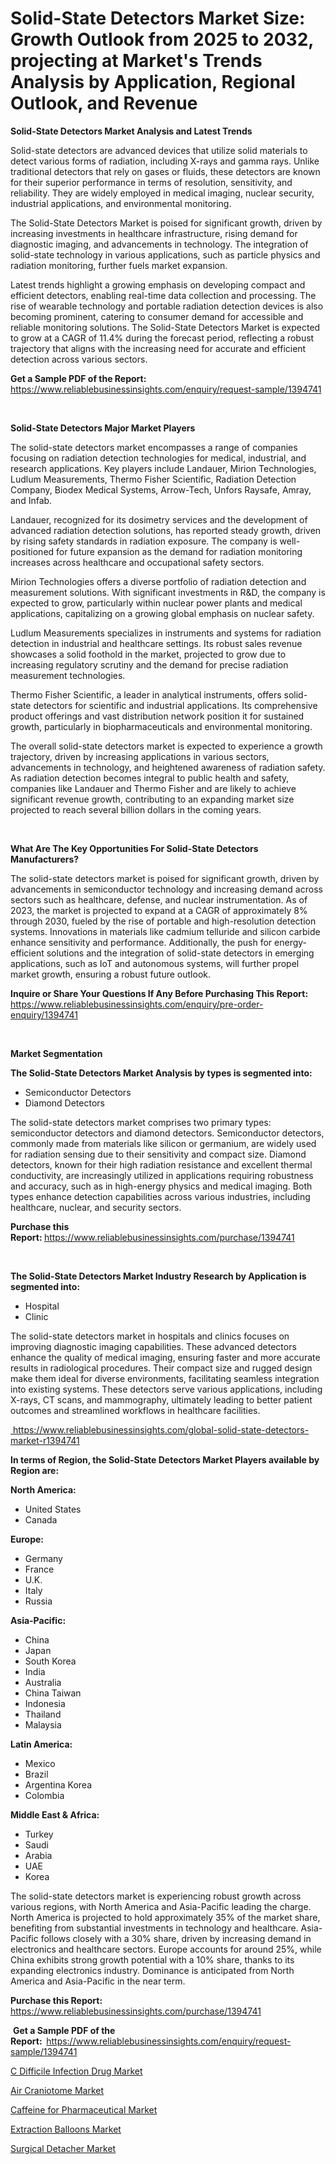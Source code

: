 <p><h1>Solid-State Detectors Market Size: Growth Outlook from 2025 to 2032, projecting at Market's Trends Analysis by Application, Regional Outlook, and Revenue</h1></p><p><strong>Solid-State Detectors Market Analysis and Latest Trends</strong></p>
<p><p>Solid-state detectors are advanced devices that utilize solid materials to detect various forms of radiation, including X-rays and gamma rays. Unlike traditional detectors that rely on gases or fluids, these detectors are known for their superior performance in terms of resolution, sensitivity, and reliability. They are widely employed in medical imaging, nuclear security, industrial applications, and environmental monitoring.</p><p>The Solid-State Detectors Market is poised for significant growth, driven by increasing investments in healthcare infrastructure, rising demand for diagnostic imaging, and advancements in technology. The integration of solid-state technology in various applications, such as particle physics and radiation monitoring, further fuels market expansion. </p><p>Latest trends highlight a growing emphasis on developing compact and efficient detectors, enabling real-time data collection and processing. The rise of wearable technology and portable radiation detection devices is also becoming prominent, catering to consumer demand for accessible and reliable monitoring solutions. The Solid-State Detectors Market is expected to grow at a CAGR of 11.4% during the forecast period, reflecting a robust trajectory that aligns with the increasing need for accurate and efficient detection across various sectors.</p></p>
<p><strong>Get a Sample PDF of the Report:&nbsp;</strong> <a href="https://www.reliablebusinessinsights.com/enquiry/request-sample/1394741?utm_campaign=1847&utm_medium=2&utm_source=Github&utm_content=ia&utm_term=22032025&utm_id=solid-state-detectors">https://www.reliablebusinessinsights.com/enquiry/request-sample/1394741</a></p>
<p>&nbsp;</p>
<p><strong>Solid-State Detectors Major Market Players</strong></p>
<p><p>The solid-state detectors market encompasses a range of companies focusing on radiation detection technologies for medical, industrial, and research applications. Key players include Landauer, Mirion Technologies, Ludlum Measurements, Thermo Fisher Scientific, Radiation Detection Company, Biodex Medical Systems, Arrow-Tech, Unfors Raysafe, Amray, and Infab. </p><p>Landauer, recognized for its dosimetry services and the development of advanced radiation detection solutions, has reported steady growth, driven by rising safety standards in radiation exposure. The company is well-positioned for future expansion as the demand for radiation monitoring increases across healthcare and occupational safety sectors.</p><p>Mirion Technologies offers a diverse portfolio of radiation detection and measurement solutions. With significant investments in R&D, the company is expected to grow, particularly within nuclear power plants and medical applications, capitalizing on a growing global emphasis on nuclear safety.</p><p>Ludlum Measurements specializes in instruments and systems for radiation detection in industrial and healthcare settings. Its robust sales revenue showcases a solid foothold in the market, projected to grow due to increasing regulatory scrutiny and the demand for precise radiation measurement technologies.</p><p>Thermo Fisher Scientific, a leader in analytical instruments, offers solid-state detectors for scientific and industrial applications. Its comprehensive product offerings and vast distribution network position it for sustained growth, particularly in biopharmaceuticals and environmental monitoring.</p><p>The overall solid-state detectors market is expected to experience a growth trajectory, driven by increasing applications in various sectors, advancements in technology, and heightened awareness of radiation safety. As radiation detection becomes integral to public health and safety, companies like Landauer and Thermo Fisher and are likely to achieve significant revenue growth, contributing to an expanding market size projected to reach several billion dollars in the coming years.</p></p>
<p>&nbsp;</p>
<p><strong>What Are The Key Opportunities For Solid-State Detectors Manufacturers?</strong></p>
<p><p>The solid-state detectors market is poised for significant growth, driven by advancements in semiconductor technology and increasing demand across sectors such as healthcare, defense, and nuclear instrumentation. As of 2023, the market is projected to expand at a CAGR of approximately 8% through 2030, fueled by the rise of portable and high-resolution detection systems. Innovations in materials like cadmium telluride and silicon carbide enhance sensitivity and performance. Additionally, the push for energy-efficient solutions and the integration of solid-state detectors in emerging applications, such as IoT and autonomous systems, will further propel market growth, ensuring a robust future outlook.</p></p>
<p><strong>Inquire or Share Your Questions If Any Before Purchasing This Report:</strong> <a href="https://www.reliablebusinessinsights.com/enquiry/pre-order-enquiry/1394741?utm_campaign=1847&utm_medium=2&utm_source=Github&utm_content=ia&utm_term=22032025&utm_id=solid-state-detectors">https://www.reliablebusinessinsights.com/enquiry/pre-order-enquiry/1394741</a></p>
<p>&nbsp;</p>
<p><strong>Market Segmentation</strong></p>
<p><strong>The Solid-State Detectors Market Analysis by types is segmented into:</strong></p>
<p><ul><li>Semiconductor Detectors</li><li>Diamond Detectors</li></ul></p>
<p><p>The solid-state detectors market comprises two primary types: semiconductor detectors and diamond detectors. Semiconductor detectors, commonly made from materials like silicon or germanium, are widely used for radiation sensing due to their sensitivity and compact size. Diamond detectors, known for their high radiation resistance and excellent thermal conductivity, are increasingly utilized in applications requiring robustness and accuracy, such as in high-energy physics and medical imaging. Both types enhance detection capabilities across various industries, including healthcare, nuclear, and security sectors.</p></p>
<p><strong>Purchase this Report:&nbsp;</strong><a href="https://www.reliablebusinessinsights.com/purchase/1394741?utm_campaign=1847&utm_medium=2&utm_source=Github&utm_content=ia&utm_term=22032025&utm_id=solid-state-detectors">https://www.reliablebusinessinsights.com/purchase/1394741</a></p>
<p>&nbsp;</p>
<p><strong>The Solid-State Detectors Market Industry Research by Application is segmented into:</strong></p>
<p><ul><li>Hospital</li><li>Clinic</li></ul></p>
<p><p>The solid-state detectors market in hospitals and clinics focuses on improving diagnostic imaging capabilities. These advanced detectors enhance the quality of medical imaging, ensuring faster and more accurate results in radiological procedures. Their compact size and rugged design make them ideal for diverse environments, facilitating seamless integration into existing systems. These detectors serve various applications, including X-rays, CT scans, and mammography, ultimately leading to better patient outcomes and streamlined workflows in healthcare facilities.</p></p>
<p><a href="https://www.reliablebusinessinsights.com/global-solid-state-detectors-market-r1394741?utm_campaign=1847&utm_medium=2&utm_source=Github&utm_content=ia&utm_term=22032025&utm_id=solid-state-detectors">&nbsp;https://www.reliablebusinessinsights.com/global-solid-state-detectors-market-r1394741</a></p>
<p><strong>In terms of Region, the Solid-State Detectors Market Players available by Region are:</strong></p>
<p>
    <p> <strong> North America: </strong>
        <ul>
            <li>United States</li>
            <li>Canada</li>
        </ul>
        </p> 
    <p> <strong> Europe: </strong>
        <ul>
            <li>Germany</li>
            <li>France</li>
            <li>U.K.</li>
            <li>Italy</li>
            <li>Russia</li>
        </ul>
        </p> 
    <p> <strong> Asia-Pacific: </strong>
        <ul>
            <li>China</li>
            <li>Japan</li>
            <li>South Korea</li>
            <li>India</li>
            <li>Australia</li>
            <li>China Taiwan</li>
            <li>Indonesia</li>
            <li>Thailand</li>
            <li>Malaysia</li>
        </ul>
        </p> 
    <p> <strong> Latin America: </strong>
        <ul>
            <li>Mexico</li>
            <li>Brazil</li>
            <li>Argentina Korea</li>
            <li>Colombia</li>
        </ul>
        </p> 
    <p> <strong> Middle East & Africa: </strong>
        <ul>
            <li>Turkey</li>
            <li>Saudi</li>
            <li>Arabia</li>
            <li>UAE</li>
            <li>Korea</li>
        </ul>
    </p>
    </p>
<p><p>The solid-state detectors market is experiencing robust growth across various regions, with North America and Asia-Pacific leading the charge. North America is projected to hold approximately 35% of the market share, benefiting from substantial investments in technology and healthcare. Asia-Pacific follows closely with a 30% share, driven by increasing demand in electronics and healthcare sectors. Europe accounts for around 25%, while China exhibits strong growth potential with a 10% share, thanks to its expanding electronics industry. Dominance is anticipated from North America and Asia-Pacific in the near term.</p></p>
<p><strong>Purchase this Report: </strong><a href="https://www.reliablebusinessinsights.com/purchase/1394741?utm_campaign=1847&utm_medium=2&utm_source=Github&utm_content=ia&utm_term=22032025&utm_id=solid-state-detectors">https://www.reliablebusinessinsights.com/purchase/1394741</a></p>
<p>&nbsp;<strong>Get a Sample PDF of the Report:&nbsp;&nbsp;</strong><a href="https://www.reliablebusinessinsights.com/enquiry/request-sample/1394741?utm_campaign=1847&utm_medium=2&utm_source=Github&utm_content=ia&utm_term=22032025&utm_id=solid-state-detectors">https://www.reliablebusinessinsights.com/enquiry/request-sample/1394741</a></p>
<p><strong></strong></p>
<p><p><a href="https://github.com/fungkychiman/Market-Research-Report-List-1/blob/main/c-difficile-infection-drug-market.md?utm_campaign=1847&utm_medium=2&utm_source=Github&utm_content=ia&utm_term=22032025&utm_id=solid-state-detectors">C Difficile Infection Drug Market</a></p><p><a href="https://github.com/olesjaquah/Market-Research-Report-List-1/blob/main/air-craniotome-market.md?utm_campaign=1847&utm_medium=2&utm_source=Github&utm_content=ia&utm_term=22032025&utm_id=solid-state-detectors">Air Craniotome Market</a></p><p><a href="https://github.com/edriceakeime/Market-Research-Report-List-1/blob/main/caffeine-for-pharmaceutical-market.md?utm_campaign=1847&utm_medium=2&utm_source=Github&utm_content=ia&utm_term=22032025&utm_id=solid-state-detectors">Caffeine for Pharmaceutical Market</a></p><p><a href="https://github.com/seppelharjap/Market-Research-Report-List-1/blob/main/extraction-balloons-market.md?utm_campaign=1847&utm_medium=2&utm_source=Github&utm_content=ia&utm_term=22032025&utm_id=solid-state-detectors">Extraction Balloons Market</a></p><p><a href="https://github.com/kitsossadien/Market-Research-Report-List-1/blob/main/surgical-detacher-market.md?utm_campaign=1847&utm_medium=2&utm_source=Github&utm_content=ia&utm_term=22032025&utm_id=solid-state-detectors">Surgical Detacher Market</a></p></p>